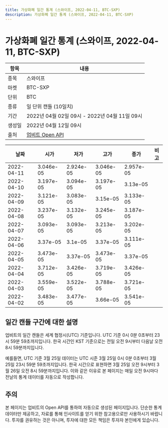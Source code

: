 ```yaml
---
title: 가상화폐 일간 통계 (스와이프, 2022-04-11, BTC-SXP)
description: 가상화폐 일간 통계 (스와이프, 2022-04-11, BTC-SXP)
---
```



가상화폐 일간 통계 (스와이프, 2022-04-11, BTC-SXP)
===

|항목|내용|
|--|--|
|종목|스와이프|
|마켓|BTC-SXP|
|단위|BTC|
|종류|일 단위 캔들 (10일치)|
|기간|2022년 04월 02일 09시 - 2022년 04월 11일 09시|
|생성일|2022년 04월 12일 09시|
|출처|[업비트 Open API](https://docs.upbit.com)|


|날짜|시가|저가|고가|종가|비고|
|--|--|--|--|--|--|
|2022-04-11|3.046e-05|2.924e-05|3.046e-05|2.957e-05|    |
|2022-04-10|3.197e-05|3.094e-05|3.197e-05|3.13e-05|    |
|2022-04-09|3.121e-05|3.083e-05|3.15e-05|3.133e-05|    |
|2022-04-08|3.237e-05|3.132e-05|3.245e-05|3.187e-05|    |
|2022-04-07|3.093e-05|3.093e-05|3.213e-05|3.202e-05|    |
|2022-04-06|3.37e-05|3.1e-05|3.37e-05|3.111e-05|    |
|2022-04-05|3.473e-05|3.37e-05|3.473e-05|3.37e-05|    |
|2022-04-04|3.712e-05|3.426e-05|3.719e-05|3.426e-05|    |
|2022-04-03|3.559e-05|3.522e-05|3.788e-05|3.721e-05|    |
|2022-04-02|3.483e-05|3.477e-05|3.66e-05|3.541e-05|    |


일간 캔들 구간에 대한 설명
---


업비트의 일간 캔들은 세계 협정시(UTC) 기준입니다. 
UTC 기준 0시 0분 0초부터 23시 59분 59초까지입니다. 
한국 시간인 KST 기준으로는 전일 오전 9시부터 다음날 오전 8시 59분까지입니다. 


예를들면, UTC 기준 3월 25일 데이터는 UTC 시준 3월 25일 0시 0분 0초부터 3월 25일 23시 59분 59초까지입니다. 
한국 시간으로 표현하면 3월 25일 오전 9시부터 3월 26일 오전 8시 59분까지입니다. 
이와 같은 이유로 본 페이지는 매일 오전 9시마다 전날의 통계 데이터를 자동으로 작성합니다. 


주의
---


본 페이지는 업비트의 Open API를 통하여 자동으로 생성된 페이지입니다. 
단순한 통계 데이터만 제공하고, 자료를 통해 인사이트를 얻기 위한 참고용으로만 사용하시기 바랍니다. 
투자를 권유하는 것은 아니며, 투자에 대한 모든 책임은 투자자 본인에게 있습니다. 
